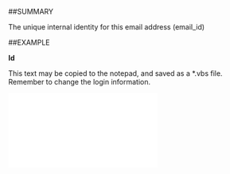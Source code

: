 

##SUMMARY

The unique internal identity for this email address (email_id)


##EXAMPLE

**Id**

This text may be copied to the notepad, and saved as a *.vbs file. Remember to change the login information.

![](../../Examples/vbs/SOEmail.Id.vbs.txt)






